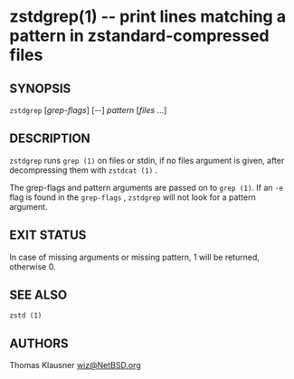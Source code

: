 zstdgrep(1) -- print lines matching a pattern in zstandard-compressed files
============================================================================

SYNOPSIS
--------

`zstdgrep` [*grep-flags*] [--] _pattern_ [_files_ ...]


DESCRIPTION
-----------
`zstdgrep` runs `grep (1)` on files or stdin, if no files argument is given, after decompressing them with `zstdcat (1)`
.

The grep-flags and pattern arguments are passed on to `grep (1)`. If an `-e` flag is found in the `grep-flags`
, `zstdgrep` will not look for a pattern argument.

EXIT STATUS
-----------
In case of missing arguments or missing pattern, 1 will be returned, otherwise 0.

SEE ALSO
--------
`zstd (1)`

AUTHORS
-------
Thomas Klausner <wiz@NetBSD.org>
